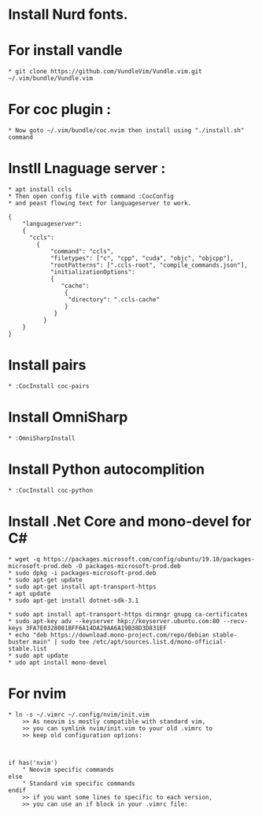 # Install Nurd fonts.

# For install vandle 
    * git clone https://github.com/VundleVim/Vundle.vim.git ~/.vim/bundle/Vundle.vim

# For coc plugin :
	* Now goto ~/.vim/bundle/coc.nvim then install using "./install.sh" command

# Instll Lnaguage server :
	* apt install ccls
	* Then open config file with command :CocConfig
	* and peast flowing text for languageserver to work.

	{
		"languageserver": 
		{
		  "ccls": 
			{
				"command": "ccls",
				"filetypes": ["c", "cpp", "cuda", "objc", "objcpp"],
				"rootPatterns": [".ccls-root", "compile_commands.json"],
				"initializationOptions": 
				{
				   "cache": 
					{
					 "directory": ".ccls-cache"
					}
				 }
			  }
		}
	}	


# Install pairs 
	* :CocInstall coc-pairs

# Install OmniSharp
    * :OmniSharpInstall

# Install Python autocomplition
    * :CocInstall coc-python

# Install .Net Core and mono-devel for C# 
    * wget -q https://packages.microsoft.com/config/ubuntu/19.10/packages-microsoft-prod.deb -O packages-microsoft-prod.deb
    * sudo dpkg -i packages-microsoft-prod.deb
    * sudo apt-get update
    * sudo apt-get install apt-transport-https
    * apt update
    * sudo apt-get install dotnet-sdk-3.1

    * sudo apt install apt-transport-https dirmngr gnupg ca-certificates
    * sudo apt-key adv --keyserver hkp://keyserver.ubuntu.com:80 --recv-keys 3FA7E0328081BFF6A14DA29AA6A19B38D3D831EF
    * echo "deb https://download.mono-project.com/repo/debian stable-buster main" | sudo tee /etc/apt/sources.list.d/mono-official-stable.list
    * sudo apt update
    * udo apt install mono-devel



# For nvim
    * ln -s ~/.vimrc ~/.config/nvim/init.vim
        >> As neovim is mostly compatible with standard vim, 
        >> you can symlink nvim/init.vim to your old .vimrc to 
        >> keep old configuration options: 



    if has('nvim')
        " Neovim specific commands
    else
        " Standard vim specific commands
    endif
        >> if you want some lines to specific to each version, 
        >> you can use an if block in your .vimrc file:









